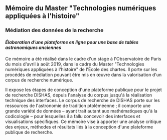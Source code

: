 ## Mémoire du Master "Technologies numériques appliquées à l'histoire"

### Médiation des données de la recherche
#### *Élaboration d’une plateforme en ligne pour une base de tables astronomiques anciennes*
Ce mémoire a été réalisé dans le cadre d'un stage à l'Observatoire de Paris du mois d'avril à août 2019, dans le cadre du Master "Technologies numériques appliquées à l'histoire" de l'École des chartes. Il porte sur les procédés de médiation pouvant être mis en œuvre dans la valorisation d'un corpus de recherche numérique.

Il expose les étapes de conception d'une plateforme publique pour le projet de recherche DISHAS, depuis l'analyse du corpus jusqu'à la réalisation technique des interfaces. Le corpus de recherche de DISHAS porte sur les ressources de l'astronomie de tradition ptoléméenne ; il comporte une grande variété de données – ayant trait autant aux mathématiques qu'à la codicologie – pour lesquelles il a fallu concevoir des interfaces et visualisations spécifiques. Ce mémoire vise à apporter une analyse critique des enjeux, méthodes et résultats liés à la conception d'une plateforme publique de recherche.
